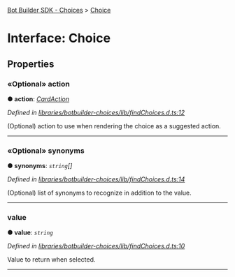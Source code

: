 [Bot Builder SDK - Choices](../README.md) > [Choice](../interfaces/botbuilder_choices.choice.md)



# Interface: Choice


## Properties
<a id="action"></a>

### «Optional» action

**●  action**:  *[CardAction]()* 

*Defined in [libraries/botbuilder-choices/lib/findChoices.d.ts:12](https://github.com/Microsoft/botbuilder-js/blob/a28edbb/libraries/botbuilder-choices/lib/findChoices.d.ts#L12)*



(Optional) action to use when rendering the choice as a suggested action.




___

<a id="synonyms"></a>

### «Optional» synonyms

**●  synonyms**:  *`string`[]* 

*Defined in [libraries/botbuilder-choices/lib/findChoices.d.ts:14](https://github.com/Microsoft/botbuilder-js/blob/a28edbb/libraries/botbuilder-choices/lib/findChoices.d.ts#L14)*



(Optional) list of synonyms to recognize in addition to the value.




___

<a id="value"></a>

###  value

**●  value**:  *`string`* 

*Defined in [libraries/botbuilder-choices/lib/findChoices.d.ts:10](https://github.com/Microsoft/botbuilder-js/blob/a28edbb/libraries/botbuilder-choices/lib/findChoices.d.ts#L10)*



Value to return when selected.




___


